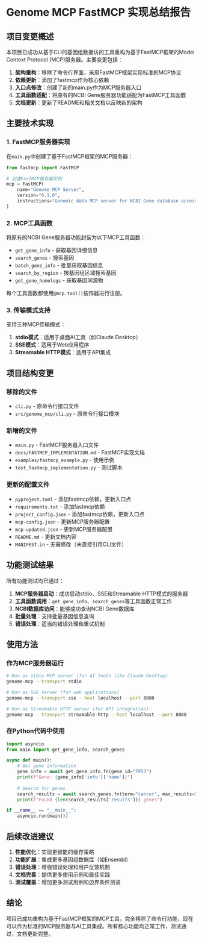 # Genome MCP FastMCP 实现总结报告

## 项目变更概述

本项目已成功从基于CLI的基因组数据访问工具重构为基于FastMCP框架的Model Context Protocol (MCP)服务器。主要变更包括：

1. **架构重构**：移除了命令行界面，采用FastMCP框架实现标准的MCP协议
2. **依赖更新**：添加了fastmcp作为核心依赖
3. **入口点修改**：创建了新的main.py作为MCP服务器入口
4. **工具函数适配**：将原有的NCBI Gene服务器功能适配为FastMCP工具函数
5. **文档更新**：更新了README和相关文档以反映新的架构

## 主要技术实现

### 1. FastMCP服务器实现

在`main.py`中创建了基于FastMCP框架的MCP服务器：

```python
from fastmcp import FastMCP

# 创建FastMCP服务器实例
mcp = FastMCP(
    name="Genome MCP Server",
    version="0.1.0",
    instructions="Genomic data MCP server for NCBI Gene database access"
)
```

### 2. MCP工具函数

将原有的NCBI Gene服务器功能封装为以下MCP工具函数：

- `get_gene_info` - 获取基因详细信息
- `search_genes` - 搜索基因
- `batch_gene_info` - 批量获取基因信息
- `search_by_region` - 按基因组区域搜索基因
- `get_gene_homologs` - 获取基因同源物

每个工具函数都使用`@mcp.tool()`装饰器进行注册。

### 3. 传输模式支持

支持三种MCP传输模式：

1. **stdio模式**：适用于桌面AI工具（如Claude Desktop）
2. **SSE模式**：适用于Web应用程序
3. **Streamable HTTP模式**：适用于API集成

## 项目结构变更

### 移除的文件
- `cli.py` - 原命令行接口文件
- `src/genome_mcp/cli.py` - 原命令行接口模块

### 新增的文件
- `main.py` - FastMCP服务器入口文件
- `docs/FASTMCP_IMPLEMENTATION.md` - FastMCP实现文档
- `examples/fastmcp_example.py` - 使用示例
- `test_fastmcp_implementation.py` - 测试脚本

### 更新的配置文件
- `pyproject.toml` - 添加fastmcp依赖，更新入口点
- `requirements.txt` - 添加fastmcp依赖
- `project_config.json` - 添加fastmcp依赖，更新入口点
- `mcp-config.json` - 更新MCP服务器配置
- `mcp-updated.json` - 更新MCP服务器配置
- `README.md` - 更新文档内容
- `MANIFEST.in` - 无需修改（未直接引用CLI文件）

## 功能测试结果

所有功能测试均已通过：

1. **MCP服务器启动**：成功启动stdio、SSE和Streamable HTTP模式的服务器
2. **工具函数调用**：`get_gene_info`、`search_genes`等工具函数正常工作
3. **NCBI数据库访问**：能够成功查询NCBI Gene数据库
4. **批量处理**：支持批量基因信息查询
5. **错误处理**：适当的错误处理和重试机制

## 使用方法

### 作为MCP服务器运行

```bash
# Run as stdio MCP server (for AI tools like Claude Desktop)
genome-mcp --transport stdio

# Run as SSE server (for web applications)
genome-mcp --transport sse --host localhost --port 8080

# Run as Streamable HTTP server (for API integration)
genome-mcp --transport streamable-http --host localhost --port 8080
```

### 在Python代码中使用

```python
import asyncio
from main import get_gene_info, search_genes

async def main():
    # Get gene information
    gene_info = await get_gene_info.fn(gene_id="TP53")
    print(f"Gene: {gene_info['info']['name']}")
    
    # Search for genes
    search_results = await search_genes.fn(term="cancer", max_results=5)
    print(f"Found {len(search_results['results'])} genes")

if __name__ == "__main__":
    asyncio.run(main())
```

## 后续改进建议

1. **性能优化**：实现更智能的缓存策略
2. **功能扩展**：集成更多基因组数据库（如Ensembl）
3. **错误处理**：增强错误处理和用户反馈机制
4. **文档完善**：提供更多使用示例和最佳实践
5. **测试覆盖**：增加更多测试用例和边界条件测试

## 结论

项目已成功重构为基于FastMCP框架的MCP工具，完全移除了命令行功能，现在可以作为标准的MCP服务器与AI工具集成。所有核心功能均正常工作，测试通过，文档更新完整。